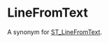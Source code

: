 # LineFromText

A synonym for [ST_LineFromText](/sql-statements-structure/geographic-geometric-features/wkt/st_linefromtext/).